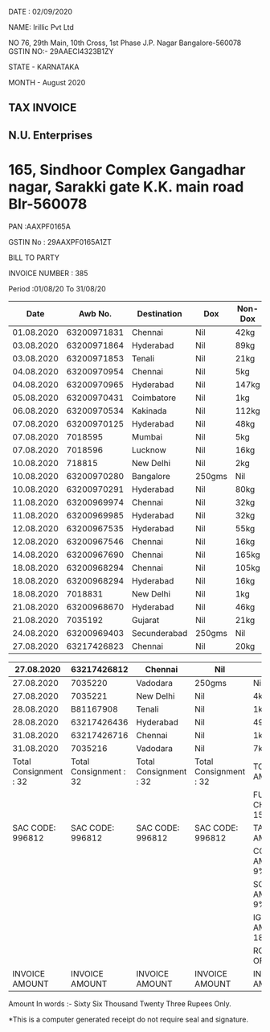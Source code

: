 DATE : 02/09/2020

NAME: Irillic Pvt Ltd

NO 76, 29th Main, 10th Cross, 1st Phase J.P. Nagar Bangalore-560078 GSTIN NO:- 29AAECI4323B1ZY

STATE -  KARNATAKA

MONTH - August 2020

## TAX INVOICE

## N.U. Enterprises

# 165, Sindhoor Complex Gangadhar nagar, Sarakki gate K.K. main road Blr-560078

PAN :AAXPF0165A

GSTIN No : 29AAXPF0165A1ZT

BILL TO PARTY

INVOICE NUMBER : 385

Period :01/08/20 To 31/08/20

| Date       |     Awb No. | Destination   | Dox    | Non- Dox   |   Quantity |   Amount |
|------------|-------------|---------------|--------|------------|------------|----------|
| 01.08.2020 | 63200971831 | Chennai       | Nil    | 42kg       |          2 |     1596 |
| 03.08.2020 | 63200971864 | Hyderabad     | Nil    | 89kg       |          4 |     3382 |
| 03.08.2020 | 63200971853 | Tenali        | Nil    | 21kg       |          1 |      945 |
| 04.08.2020 | 63200970954 | Chennai       | Nil    | 5kg        |          1 |      190 |
| 04.08.2020 | 63200970965 | Hyderabad     | Nil    | 147kg      |         10 |     5586 |
| 05.08.2020 | 63200970431 | Coimbatore    | Nil    | 1kg        |          1 |       38 |
| 06.08.2020 | 63200970534 | Kakinada      | Nil    | 112kg      |          7 |     5040 |
| 07.08.2020 | 63200970125 | Hyderabad     | Nil    | 48kg       |          3 |     1824 |
| 07.08.2020 |     7018595 | Mumbai        | Nil    | 5kg        |          1 |      450 |
| 07.08.2020 |     7018596 | Lucknow       | Nil    | 16kg       |          1 |     1920 |
| 10.08.2020 |      718815 | New Delhi     | Nil    | 2kg        |          1 |      180 |
| 10.08.2020 | 63200970280 | Bangalore     | 250gms | Nil        |          1 |       15 |
| 10.08.2020 | 63200970291 | Hyderabad     | Nil    | 80kg       |          5 |     3040 |
| 11.08.2020 | 63200969974 | Chennai       | Nil    | 32kg       |          2 |     1216 |
| 11.08.2020 | 63200969985 | Hyderabad     | Nil    | 32kg       |          2 |     1216 |
| 12.08.2020 | 63200967535 | Hyderabad     | Nil    | 55kg       |          4 |     2090 |
| 12.08.2020 | 63200967546 | Chennai       | Nil    | 16kg       |          1 |      608 |
| 14.08.2020 | 63200967690 | Chennai       | Nil    | 165kg      |         11 |     6270 |
| 18.08.2020 | 63200968294 | Chennai       | Nil    | 105kg      |          7 |     3990 |
| 18.08.2020 | 63200968294 | Hyderabad     | Nil    | 16kg       |          1 |      608 |
| 18.08.2020 |     7018831 | New Delhi     | Nil    | 1kg        |          1 |       90 |
| 21.08.2020 | 63200968670 | Hyderabad     | Nil    | 46kg       |          4 |     1748 |
| 21.08.2020 |     7035192 | Gujarat       | Nil    | 21kg       |          1 |     2520 |
| 24.08.2020 | 63200969403 | Secunderabad  | 250gms | Nil        |          1 |       30 |
| 27.08.2020 | 63217426823 | Chennai       | Nil    | 20kg       |          2 |      760 |

| 27.08.2020             | 63217426812            | Chennai                | Nil                    | 2kg               | 1                 | 76.00    |
|------------------------|------------------------|------------------------|------------------------|-------------------|-------------------|----------|
| 27.08.2020             | 7035220                | Vadodara               | 250gms                 | Nil               | 1                 | 80.00    |
| 27.08.2020             | 7035221                | New Delhi              | Nil                    | 4kg               | 1                 | 360.00   |
| 28.08.2020             | B81167908              | Tenali                 | Nil                    | 1kg               | 1                 | 45.00    |
| 28.08.2020             | 63217426436            | Hyderabad              | Nil                    | 49kg              | 4                 | 1862.00  |
| 31.08.2020             | 63217426716            | Chennai                | Nil                    | 1kg               | 1                 | 38.00    |
| 31.08.2020             | 7035216                | Vadodara               | Nil                    | 7kg               | 1                 | 840.00   |
| Total Consignment : 32 | Total Consignment : 32 | Total Consignment : 32 | Total Consignment : 32 | TOTAL AMOUNT      | TOTAL AMOUNT      | 48653.00 |
|                        |                        |                        |                        | FUEL CHARGERS 15% | FUEL CHARGERS 15% | 7297.95  |
| SAC CODE: 996812       | SAC CODE: 996812       | SAC CODE: 996812       | SAC CODE: 996812       | TAXABLE AMOUNT    | TAXABLE AMOUNT    | 55950.95 |
|                        |                        |                        |                        | CGST AMOUNT 9%    | CGST AMOUNT 9%    | 5035.59  |
|                        |                        |                        |                        | SGST AMOUNT 9%    | SGST AMOUNT 9%    | 5035.59  |
|                        |                        |                        |                        | IGST AMOUNT 18%   | IGST AMOUNT 18%   | -        |
|                        |                        |                        |                        | ROUND OFF         | ROUND OFF         | 0.88     |
| INVOICE AMOUNT         | INVOICE AMOUNT         | INVOICE AMOUNT         | INVOICE AMOUNT         | INVOICE AMOUNT    | INVOICE AMOUNT    | 66023.00 |

Amount In words :- Sixty Six Thousand Twenty Three Rupees Only.

*This is a computer generated receipt do not require seal and signature.